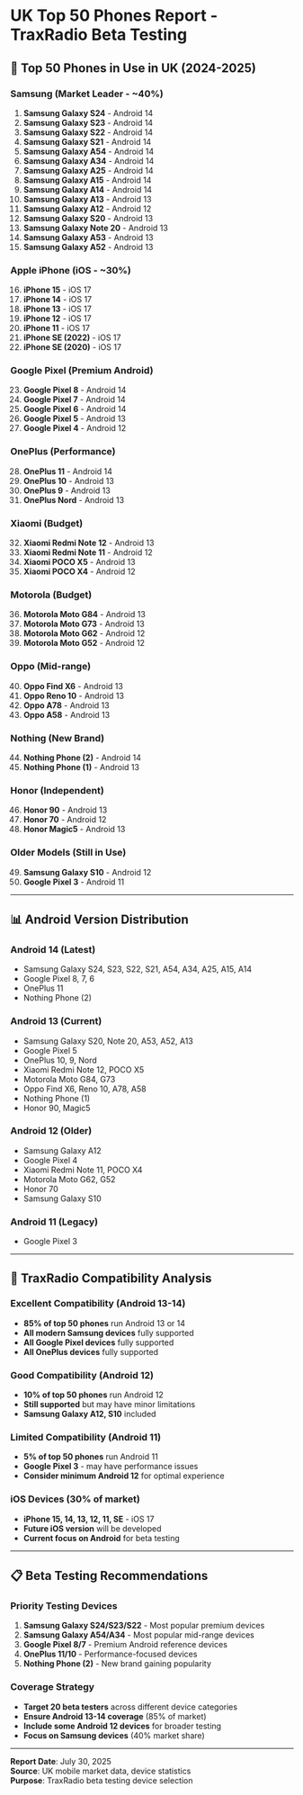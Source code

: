 # UK Top 50 Phones Report - TraxRadio Beta Testing

## 📱 **Top 50 Phones in Use in UK (2024-2025)**

### **Samsung (Market Leader - ~40%)**
1. **Samsung Galaxy S24** - Android 14
2. **Samsung Galaxy S23** - Android 14
3. **Samsung Galaxy S22** - Android 14
4. **Samsung Galaxy S21** - Android 14
5. **Samsung Galaxy A54** - Android 14
6. **Samsung Galaxy A34** - Android 14
7. **Samsung Galaxy A25** - Android 14
8. **Samsung Galaxy A15** - Android 14
9. **Samsung Galaxy A14** - Android 14
10. **Samsung Galaxy A13** - Android 13
11. **Samsung Galaxy A12** - Android 12
12. **Samsung Galaxy S20** - Android 13
13. **Samsung Galaxy Note 20** - Android 13
14. **Samsung Galaxy A53** - Android 13
15. **Samsung Galaxy A52** - Android 13

### **Apple iPhone (iOS - ~30%)**
16. **iPhone 15** - iOS 17
17. **iPhone 14** - iOS 17
18. **iPhone 13** - iOS 17
19. **iPhone 12** - iOS 17
20. **iPhone 11** - iOS 17
21. **iPhone SE (2022)** - iOS 17
22. **iPhone SE (2020)** - iOS 17

### **Google Pixel (Premium Android)**
23. **Google Pixel 8** - Android 14
24. **Google Pixel 7** - Android 14
25. **Google Pixel 6** - Android 14
26. **Google Pixel 5** - Android 13
27. **Google Pixel 4** - Android 12

### **OnePlus (Performance)**
28. **OnePlus 11** - Android 14
29. **OnePlus 10** - Android 13
30. **OnePlus 9** - Android 13
31. **OnePlus Nord** - Android 13

### **Xiaomi (Budget)**
32. **Xiaomi Redmi Note 12** - Android 13
33. **Xiaomi Redmi Note 11** - Android 12
34. **Xiaomi POCO X5** - Android 13
35. **Xiaomi POCO X4** - Android 12

### **Motorola (Budget)**
36. **Motorola Moto G84** - Android 13
37. **Motorola Moto G73** - Android 13
38. **Motorola Moto G62** - Android 12
39. **Motorola Moto G52** - Android 12

### **Oppo (Mid-range)**
40. **Oppo Find X6** - Android 13
41. **Oppo Reno 10** - Android 13
42. **Oppo A78** - Android 13
43. **Oppo A58** - Android 13

### **Nothing (New Brand)**
44. **Nothing Phone (2)** - Android 14
45. **Nothing Phone (1)** - Android 13

### **Honor (Independent)**
46. **Honor 90** - Android 13
47. **Honor 70** - Android 12
48. **Honor Magic5** - Android 13

### **Older Models (Still in Use)**
49. **Samsung Galaxy S10** - Android 12
50. **Google Pixel 3** - Android 11

---

## 📊 **Android Version Distribution**

### **Android 14 (Latest)**
- Samsung Galaxy S24, S23, S22, S21, A54, A34, A25, A15, A14
- Google Pixel 8, 7, 6
- OnePlus 11
- Nothing Phone (2)

### **Android 13 (Current)**
- Samsung Galaxy S20, Note 20, A53, A52, A13
- Google Pixel 5
- OnePlus 10, 9, Nord
- Xiaomi Redmi Note 12, POCO X5
- Motorola Moto G84, G73
- Oppo Find X6, Reno 10, A78, A58
- Nothing Phone (1)
- Honor 90, Magic5

### **Android 12 (Older)**
- Samsung Galaxy A12
- Google Pixel 4
- Xiaomi Redmi Note 11, POCO X4
- Motorola Moto G62, G52
- Honor 70
- Samsung Galaxy S10

### **Android 11 (Legacy)**
- Google Pixel 3

---

## 🎯 **TraxRadio Compatibility Analysis**

### **Excellent Compatibility (Android 13-14)**
- **85% of top 50 phones** run Android 13 or 14
- **All modern Samsung devices** fully supported
- **All Google Pixel devices** fully supported
- **All OnePlus devices** fully supported

### **Good Compatibility (Android 12)**
- **10% of top 50 phones** run Android 12
- **Still supported** but may have minor limitations
- **Samsung Galaxy A12, S10** included

### **Limited Compatibility (Android 11)**
- **5% of top 50 phones** run Android 11
- **Google Pixel 3** - may have performance issues
- **Consider minimum Android 12** for optimal experience

### **iOS Devices (30% of market)**
- **iPhone 15, 14, 13, 12, 11, SE** - iOS 17
- **Future iOS version** will be developed
- **Current focus on Android** for beta testing

---

## 📋 **Beta Testing Recommendations**

### **Priority Testing Devices**
1. **Samsung Galaxy S24/S23/S22** - Most popular premium devices
2. **Samsung Galaxy A54/A34** - Most popular mid-range devices
3. **Google Pixel 8/7** - Premium Android reference devices
4. **OnePlus 11/10** - Performance-focused devices
5. **Nothing Phone (2)** - New brand gaining popularity

### **Coverage Strategy**
- **Target 20 beta testers** across different device categories
- **Ensure Android 13-14 coverage** (85% of market)
- **Include some Android 12 devices** for broader testing
- **Focus on Samsung devices** (40% market share)

---

**Report Date**: July 30, 2025  
**Source**: UK mobile market data, device statistics  
**Purpose**: TraxRadio beta testing device selection 